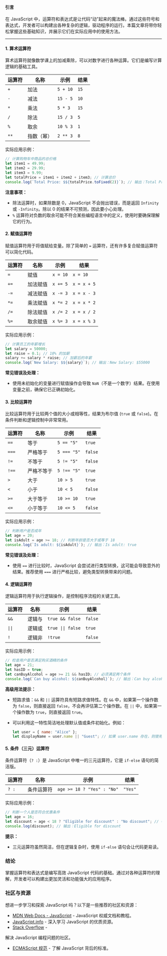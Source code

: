 #### 引言

在 JavaScript 中，运算符和表达式是让代码“动”起来的魔法棒。通过这些符号和表达式，开发者可以构建出各种复杂的逻辑，驱动程序的运行。本篇文章将带你轻松掌握这些基础知识，并展示它们在实际应用中的使用方法。

---

#### 1. 算术运算符

算术运算符就像数学课上的加减乘除，可以对数字进行各种运算。它们是编写计算逻辑的基础工具。

| 运算符 | 名称       | 示例     | 结果 |
| ------ | ---------- | -------- | ---- |
| `+`    | 加法       | `5 + 10` | `15` |
| `-`    | 减法       | `15 - 5` | `10` |
| `*`    | 乘法       | `5 * 3`  | `15` |
| `/`    | 除法       | `15 / 3` | `5`  |
| `%`    | 取余       | `10 % 3` | `1`  |
| `**`   | 指数（幂） | `2 ** 3` | `8`  |

实际应用示例：

```javascript
// 计算购物车中商品的总价格
let item1 = 49.99;
let item2 = 29.99;
let item3 = 9.99;
let totalPrice = item1 + item2 + item3; // 计算总价
console.log(`Total Price: $${totalPrice.toFixed(2)}`); // 输出：Total Price: $89.97
```

**注意事项：**

- 除法运算时，如果除数是 0，JavaScript 不会抛出错误，而是返回 `Infinity` 或 `-Infinity`。除以 0 的结果不可预测，因此要小心处理。
- `%` 运算符对负数的取余可能不符合某些编程语言中的定义，使用时要确保理解它的行为。

#### 2. 赋值运算符

赋值运算符用于将值赋给变量。除了简单的 `=` 运算符，还有许多复合赋值运算符可以简化代码。

| 运算符 | 名称     | 示例     | 结果        |
| ------ | -------- | -------- | ----------- |
| `=`    | 赋值     | `x = 10` | `x = 10`    |
| `+=`   | 加法赋值 | `x += 5` | `x = x + 5` |
| `-=`   | 减法赋值 | `x -= 3` | `x = x - 3` |
| `*=`   | 乘法赋值 | `x *= 2` | `x = x * 2` |
| `/=`   | 除法赋值 | `x /= 2` | `x = x / 2` |
| `%=`   | 取余赋值 | `x %= 3` | `x = x % 3` |

实际应用示例：

```javascript
// 计算员工的年薪增长
let salary = 50000;
let raise = 0.1; // 10% 的加薪
salary += salary * raise; // 加薪后的年薪
console.log(`New Salary: $${salary}`); // 输出：New Salary: $55000
```

**常见错误及处理：**

- 使用未初始化的变量进行赋值操作会导致 `NaN`（不是一个数字）结果。在使用变量之前，确保它已正确初始化。

#### 3. 比较运算符

比较运算符用于比较两个值的大小或相等性，结果为布尔值 (`true` 或 `false`)。在条件判断和逻辑控制中非常常用。

| 运算符 | 名称       | 示例        | 结果    |
| ------ | ---------- | ----------- | ------- |
| `==`   | 等于       | `5 == "5"`  | `true`  |
| `===`  | 严格等于   | `5 === "5"` | `false` |
| `!=`   | 不等于     | `5 != "5"`  | `false` |
| `!==`  | 严格不等于 | `5 !== "5"` | `true`  |
| `>`    | 大于       | `10 > 5`    | `true`  |
| `<`    | 小于       | `10 < 5`    | `false` |
| `>=`   | 大于等于   | `10 >= 10`  | `true`  |
| `<=`   | 小于等于   | `10 <= 5`   | `false` |

实际应用示例：

```javascript
// 判断用户是否成年
let age = 20;
let isAdult = age >= 18; // 判断年龄是否大于或等于 18
console.log(`Is adult: ${isAdult}`); // 输出：Is adult: true
```

**常见错误及处理：**

- 使用 `==` 进行比较时，JavaScript 会尝试进行类型转换，这可能会导致意外的结果。推荐使用 `===` 进行严格比较，避免类型转换带来的问题。

#### 4. 逻辑运算符

逻辑运算符用于执行逻辑操作，是控制程序流程的关键工具。

| 运算符 | 名称   | 示例              | 结果    |
| ------ | ------ | ----------------- | ------- |
| `&&`   | 逻辑与 | `true && false`   | `false` |
| `\|\|` | 逻辑或 | `true \|\| false` | `true`  |
| `!`    | 逻辑非 | `!true`           | `false` |

实际应用示例：

```javascript
// 检查用户是否满足购买酒精的条件
let age = 21;
let hasID = true;
let canBuyAlcohol = age >= 21 && hasID; // 必须满足两个条件
console.log(`Can buy alcohol: ${canBuyAlcohol}`); // 输出：Can buy alcohol: true
```

**高级用法提示：**

- 短路求值：`&&` 和 `||` 运算符具有短路求值特性。在 `&&` 中，如果第一个操作数为 `false`，则直接返回 `false`，不会再评估第二个操作数。在 `||` 中，如果第一个操作数为 `true`，则直接返回 `true`。

- 可以利用这一特性简洁地处理默认值或条件初始化。例如：

  ```javascript
  let user = { name: "Alice" };
  let displayName = user.name || "Guest"; // 如果 user.name 存在，则使用它；否则显示 "Guest"
  ```

#### 5. 条件（三元）运算符

条件运算符（`? :`）是 JavaScript 中唯一的三元运算符，它是 `if-else` 语句的简洁版。

| 运算符 | 名称       | 示例                       | 结果    |
| ------ | ---------- | -------------------------- | ------- |
| `? :`  | 条件运算符 | `age >= 18 ? "Yes" : "No"` | `"Yes"` |

实际应用示例：

```javascript
// 判断一个人是否符合优惠条件
let age = 16;
let discount = age < 18 ? "Eligible for discount" : "No discount"; // 判断年龄是否符合优惠条件
console.log(discount); // 输出：Eligible for discount
```

**提示：**

- 三元运算符虽然简洁，但在逻辑复杂时，使用 `if-else` 语句会让代码更易读。

### 结论

掌握运算符和表达式是编写高效 JavaScript 代码的基础。通过对各种运算符的理解，开发者可以构建出更加灵活和功能强大的应用程序。

### 社区与资源

想进一步学习和探索 JavaScript 吗？以下是一些推荐的社区和资源：

- [MDN Web Docs - JavaScript](https://developer.mozilla.org/en-US/docs/Web/JavaScript) - JavaScript 权威文档和教程。
- [JavaScript.info](https://javascript.info/) - 深入学习 JavaScript 的优质资源。
- [Stack Overflow](https://stackoverflow.com/questions/tagged/javascript) -

解决 JavaScript 编程问题的社区。

- [ECMAScript 规范](https://tc39.es/ecma262/) - 了解 JavaScript 背后的标准。
